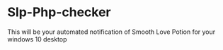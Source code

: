 # Slp-Php-checker
This will be your automated notification of Smooth Love Potion for your windows 10 desktop

